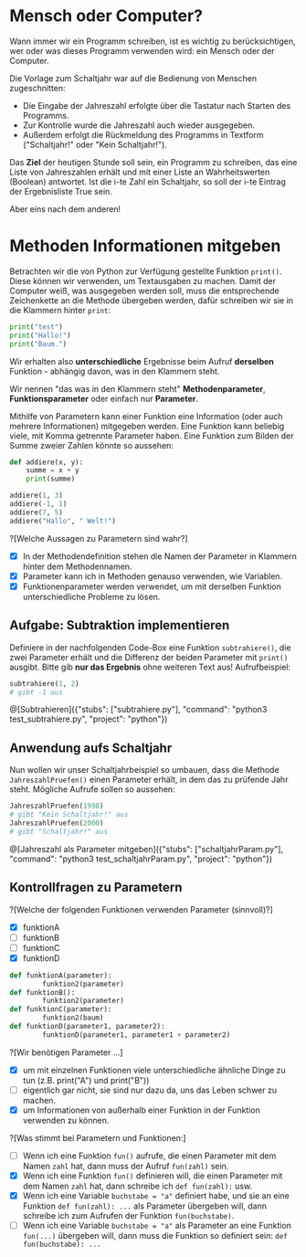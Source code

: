# Mensch oder Computer?

Wann immer wir ein Programm schreiben, ist es wichtig zu berücksichtigen, wer oder was dieses Programm verwenden wird: ein Mensch oder der Computer.

Die Vorlage zum Schaltjahr war auf die Bedienung von Menschen zugeschnitten:
- Die Eingabe der Jahreszahl erfolgte über die Tastatur nach Starten des Programms.
- Zur Kontrolle wurde die Jahreszahl auch wieder ausgegeben.
- Außerdem erfolgt die Rückmeldung des Programms in Textform ("Schaltjahr!" oder "Kein Schaltjahr!").

Das **Ziel** der heutigen Stunde soll sein, ein Programm zu schreiben, das eine Liste von Jahreszahlen erhält und mit einer Liste an Wahrheitswerten (Boolean) antwortet. Ist die i-te Zahl ein Schaltjahr, so soll der i-te Eintrag der Ergebnisliste True sein.

Aber eins nach dem anderen!

# Methoden Informationen mitgeben

Betrachten wir die von Python zur Verfügung gestellte Funktion `print()`. Diese können wir verwenden, um Textausgaben zu machen. Damit der Computer weiß, was ausgegeben werden soll, muss die entsprechende Zeichenkette an die Methode übergeben werden, dafür schreiben wir sie in die Klammern hinter `print`:

```python
print("test")
print("Hallo!")
print("Baum.")
```

Wir erhalten also **unterschiedliche** Ergebnisse beim Aufruf **derselben** Funktion - abhängig davon, was in den Klammern steht. 

Wir nennen "das was in den Klammern steht" **Methodenparameter**, **Funktionsparameter** oder einfach nur **Parameter**.

Mithilfe von Parametern kann einer Funktion eine Information (oder auch mehrere Informationen) mitgegeben werden. Eine Funktion kann beliebig viele, mit Komma getrennte Parameter haben. Eine Funktion zum Bilden der Summe zweier Zahlen könnte so aussehen:

```python runnable
def addiere(x, y):
    summe = x + y
    print(summe)

addiere(1, 3)
addiere(-1, 1)
addiere(7, 5)
addiere("Hallo", " Welt!")
```

?[Welche Aussagen zu Parametern sind wahr?]
- [x] In der Methodendefinition stehen die Namen der Parameter in Klammern hinter dem Methodennamen.
- [x] Parameter kann ich in Methoden genauso verwenden, wie Variablen.
- [x] Funktionenparameter werden verwendet, um mit derselben Funktion unterschiedliche Probleme zu lösen.

## Aufgabe: Subtraktion implementieren

Definiere in der nachfolgenden Code-Box eine Funktion `subtrahiere()`, die zwei Parameter erhält und die Differenz der beiden Parameter mit `print()` ausgibt. Bitte gib **nur das Ergebnis** ohne weiteren Text aus! Aufrufbeispiel:

```python
subtrahiere(1, 2)
# gibt -1 aus
```

@[Subtrahieren]({"stubs": ["subtrahiere.py"], "command": "python3 test_subtrahiere.py", "project": "python"})

## Anwendung aufs Schaltjahr

Nun wollen wir unser Schaltjahrbeispiel so umbauen, dass die Methode `JahreszahlPruefen()` einen Parameter erhält, in dem das zu prüfende Jahr steht. Mögliche Aufrufe sollen so aussehen:

```python
JahreszahlPruefen(1998)
# gibt "Kein Schaltjahr!" aus
JahreszahlPruefen(2000)
# gibt "Schaltjahr!" aus
```

@[Jahreszahl als Parameter mitgeben]({"stubs": ["schaltjahrParam.py"], "command": "python3 test_schaltjahrParam.py", "project": "python"})

## Kontrollfragen zu Parametern

?[Welche der folgenden Funktionen verwenden Parameter (sinnvoll)?]
- [x] funktionA
- [ ] funktionB
- [ ] funktionC
- [x] funktionD
```python
def funktionA(parameter):
        funktion2(parameter)
def funktionB():
        funktion2(parameter)
def funktionC(parameter):
        funktion2(baum)
def funktionD(parameter1, parameter2):
        funktionD(parameter1, parameter1 + parameter2)
```

?[Wir benötigen Parameter ...]
- [x] um mit einzelnen Funktionen viele unterschiedliche ähnliche Dinge zu tun (z.B. print("A") und print("B"))
- [ ] eigentlich gar nicht, sie sind nur dazu da, uns das Leben schwer zu machen.
- [x] um Informationen von außerhalb einer Funktion in der Funktion verwenden zu können.

?[Was stimmt bei Parametern und Funktionen:]
- [ ] Wenn ich eine Funktion `fun()` aufrufe, die einen Parameter mit dem Namen `zahl` hat, dann muss der Aufruf `fun(zahl)` sein.
- [x] Wenn ich eine Funktion `fun()` definieren will, die einen Parameter mit dem Namen `zahl` hat, dann schreibe ich `def fun(zahl):` usw.
- [x] Wenn ich eine Variable `buchstabe = "a"` definiert habe, und sie an eine Funktion `def fun(zahl): ...` als Parameter übergeben will, dann schreibe ich zum Aufrufen der Funktion `fun(buchstabe)`.
- [ ] Wenn ich eine Variable `buchstabe = "a"` als Parameter an eine Funktion `fun(...)` übergeben will, dann muss die Funktion so definiert sein: `def fun(buchstabe): ...`